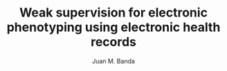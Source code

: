 ---
paperId: 35
author: Juan M. Banda
publicationauthor: Banda, J. M.
title: Weak supervision for electronic phenotyping using electronic health records
pdf: Poster_Banda_Juan.pdf
poster: --
alt: --
type: Poster
topic: Medical Data
link: https://research.latinxinai.org/papers/neurips/2019/pdf/Poster_Banda_Juan.pdf
conference: neurips
year: 2019
tags: neurips-2019
location: Vancouver, Canada
---